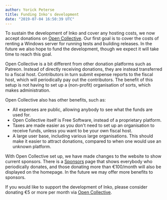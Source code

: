 ```yaml
---
author: Yorick Peterse
title: Funding Inko's development
date: "2019-07-04 16:50:39 UTC"
---
```

<!-- vale off -->

To sustain the development of Inko and cover any hosting costs, we now accept
donations on [Open Collective][open collective]. Our first goal is to cover the
costs of renting a Windows server for running tests and building releases. In
the future we also hope to fund the development, though we expect it will take
time to reach this goal.

<!-- READ MORE -->

Open Collective is a bit different from other donation platforms such as
Patreon. Instead of directly receiving donations, they are instead transferred
to a fiscal host. Contributors in turn submit expense reports to the fiscal
host, which will periodically pay out the contributors. The benefit of this
setup is not having to set up a (non-profit) organisation of sorts, which makes
administration.

Open Collective also has other benefits, such as:

* All expenses are public, allowing anybody to see what the funds are used for.
* Open Collective itself is Free Software, instead of a proprietary platform.
* Taxes are made easier as you don't need to set up an organisation to receive
  funds, unless you want to be your own fiscal host.
* A large user base, including various large organisations. This should make it
  easier to attract donations, compared to when one would use an unknown
  platform.

With Open Collective set up, we have made changes to the website to show current
sponsors. There is a [Sponsors](/sponsors) page that shows everybody who
periodically donates, and those donating more than €100/month will also be
displayed on the homepage. In the future we may offer more benefits to sponsors.

If you would like to support the development of Inko, please consider donating
€5 or more per month via [Open Collective][open collective].

[open collective]: https://opencollective.com/inko-lang
